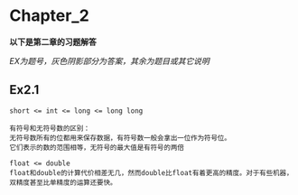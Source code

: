 # Chapter_2

**以下是第二章的习题解答**

*EX为题号，灰色阴影部分为答案，其余为题目或其它说明*

## Ex2.1
```
short <= int <= long <= long long

有符号和无符号数的区别：
无符号数所有的位都用来保存数据，有符号数一般会拿出一位作为符号位。
它们表示的数的范围相等，无符号的最大值是有符号的两倍

float <= double
float和double的计算代价相差无几，然而double比float有着更高的精度。对于有些机器，双精度甚至比单精度的运算还要快。
```
